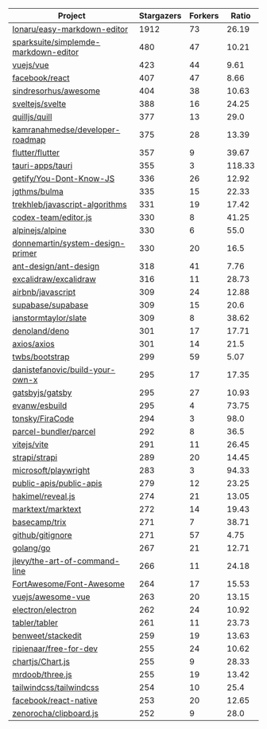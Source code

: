 | Project | Stargazers | Forkers | Ratio |
|---|---|---|---|
| [Ionaru/easy-markdown-editor](https://github.com/Ionaru/easy-markdown-editor) | 1912 | 73 | 26.19 |
| [sparksuite/simplemde-markdown-editor](https://github.com/sparksuite/simplemde-markdown-editor) | 480 | 47 | 10.21 |
| [vuejs/vue](https://github.com/vuejs/vue) | 423 | 44 | 9.61 |
| [facebook/react](https://github.com/facebook/react) | 407 | 47 | 8.66 |
| [sindresorhus/awesome](https://github.com/sindresorhus/awesome) | 404 | 38 | 10.63 |
| [sveltejs/svelte](https://github.com/sveltejs/svelte) | 388 | 16 | 24.25 |
| [quilljs/quill](https://github.com/quilljs/quill) | 377 | 13 | 29.0 |
| [kamranahmedse/developer-roadmap](https://github.com/kamranahmedse/developer-roadmap) | 375 | 28 | 13.39 |
| [flutter/flutter](https://github.com/flutter/flutter) | 357 | 9 | 39.67 |
| [tauri-apps/tauri](https://github.com/tauri-apps/tauri) | 355 | 3 | 118.33 |
| [getify/You-Dont-Know-JS](https://github.com/getify/You-Dont-Know-JS) | 336 | 26 | 12.92 |
| [jgthms/bulma](https://github.com/jgthms/bulma) | 335 | 15 | 22.33 |
| [trekhleb/javascript-algorithms](https://github.com/trekhleb/javascript-algorithms) | 331 | 19 | 17.42 |
| [codex-team/editor.js](https://github.com/codex-team/editor.js) | 330 | 8 | 41.25 |
| [alpinejs/alpine](https://github.com/alpinejs/alpine) | 330 | 6 | 55.0 |
| [donnemartin/system-design-primer](https://github.com/donnemartin/system-design-primer) | 330 | 20 | 16.5 |
| [ant-design/ant-design](https://github.com/ant-design/ant-design) | 318 | 41 | 7.76 |
| [excalidraw/excalidraw](https://github.com/excalidraw/excalidraw) | 316 | 11 | 28.73 |
| [airbnb/javascript](https://github.com/airbnb/javascript) | 309 | 24 | 12.88 |
| [supabase/supabase](https://github.com/supabase/supabase) | 309 | 15 | 20.6 |
| [ianstormtaylor/slate](https://github.com/ianstormtaylor/slate) | 309 | 8 | 38.62 |
| [denoland/deno](https://github.com/denoland/deno) | 301 | 17 | 17.71 |
| [axios/axios](https://github.com/axios/axios) | 301 | 14 | 21.5 |
| [twbs/bootstrap](https://github.com/twbs/bootstrap) | 299 | 59 | 5.07 |
| [danistefanovic/build-your-own-x](https://github.com/danistefanovic/build-your-own-x) | 295 | 17 | 17.35 |
| [gatsbyjs/gatsby](https://github.com/gatsbyjs/gatsby) | 295 | 27 | 10.93 |
| [evanw/esbuild](https://github.com/evanw/esbuild) | 295 | 4 | 73.75 |
| [tonsky/FiraCode](https://github.com/tonsky/FiraCode) | 294 | 3 | 98.0 |
| [parcel-bundler/parcel](https://github.com/parcel-bundler/parcel) | 292 | 8 | 36.5 |
| [vitejs/vite](https://github.com/vitejs/vite) | 291 | 11 | 26.45 |
| [strapi/strapi](https://github.com/strapi/strapi) | 289 | 20 | 14.45 |
| [microsoft/playwright](https://github.com/microsoft/playwright) | 283 | 3 | 94.33 |
| [public-apis/public-apis](https://github.com/public-apis/public-apis) | 279 | 12 | 23.25 |
| [hakimel/reveal.js](https://github.com/hakimel/reveal.js) | 274 | 21 | 13.05 |
| [marktext/marktext](https://github.com/marktext/marktext) | 272 | 14 | 19.43 |
| [basecamp/trix](https://github.com/basecamp/trix) | 271 | 7 | 38.71 |
| [github/gitignore](https://github.com/github/gitignore) | 271 | 57 | 4.75 |
| [golang/go](https://github.com/golang/go) | 267 | 21 | 12.71 |
| [jlevy/the-art-of-command-line](https://github.com/jlevy/the-art-of-command-line) | 266 | 11 | 24.18 |
| [FortAwesome/Font-Awesome](https://github.com/FortAwesome/Font-Awesome) | 264 | 17 | 15.53 |
| [vuejs/awesome-vue](https://github.com/vuejs/awesome-vue) | 263 | 20 | 13.15 |
| [electron/electron](https://github.com/electron/electron) | 262 | 24 | 10.92 |
| [tabler/tabler](https://github.com/tabler/tabler) | 261 | 11 | 23.73 |
| [benweet/stackedit](https://github.com/benweet/stackedit) | 259 | 19 | 13.63 |
| [ripienaar/free-for-dev](https://github.com/ripienaar/free-for-dev) | 255 | 24 | 10.62 |
| [chartjs/Chart.js](https://github.com/chartjs/Chart.js) | 255 | 9 | 28.33 |
| [mrdoob/three.js](https://github.com/mrdoob/three.js) | 255 | 19 | 13.42 |
| [tailwindcss/tailwindcss](https://github.com/tailwindcss/tailwindcss) | 254 | 10 | 25.4 |
| [facebook/react-native](https://github.com/facebook/react-native) | 253 | 20 | 12.65 |
| [zenorocha/clipboard.js](https://github.com/zenorocha/clipboard.js) | 252 | 9 | 28.0 |

